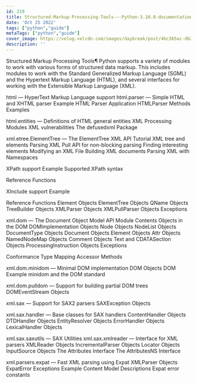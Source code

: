 ```yaml
---
id: 219
title: Structured-Markup-Processing-Tools-—-Python-3.10.8-documentation
date: 'Oct 25 2022'
tags: ["python","guide"]
metaTags: ["python","guide"]
cover_image: https://velog.velcdn.com/images/daybreak/post/4bc365ac-d62b-4417-a21a-735f6432fb2d/python001.png
description: ''
---
```



Structured Markup Processing Tools¶
Python supports a variety of modules to work with various forms of structured
data markup.  This includes modules to work with the Standard Generalized Markup
Language (SGML) and the Hypertext Markup Language (HTML), and several interfaces
for working with the Extensible Markup Language (XML).


html — HyperText Markup Language support
html.parser — Simple HTML and XHTML parser
Example HTML Parser Application
HTMLParser Methods
Examples


html.entities — Definitions of HTML general entities
XML Processing Modules
XML vulnerabilities
The defusedxml Package


xml.etree.ElementTree — The ElementTree XML API
Tutorial
XML tree and elements
Parsing XML
Pull API for non-blocking parsing
Finding interesting elements
Modifying an XML File
Building XML documents
Parsing XML with Namespaces


XPath support
Example
Supported XPath syntax


Reference
Functions


XInclude support
Example


Reference
Functions
Element Objects
ElementTree Objects
QName Objects
TreeBuilder Objects
XMLParser Objects
XMLPullParser Objects
Exceptions




xml.dom — The Document Object Model API
Module Contents
Objects in the DOM
DOMImplementation Objects
Node Objects
NodeList Objects
DocumentType Objects
Document Objects
Element Objects
Attr Objects
NamedNodeMap Objects
Comment Objects
Text and CDATASection Objects
ProcessingInstruction Objects
Exceptions


Conformance
Type Mapping
Accessor Methods




xml.dom.minidom — Minimal DOM implementation
DOM Objects
DOM Example
minidom and the DOM standard


xml.dom.pulldom — Support for building partial DOM trees
DOMEventStream Objects


xml.sax — Support for SAX2 parsers
SAXException Objects


xml.sax.handler — Base classes for SAX handlers
ContentHandler Objects
DTDHandler Objects
EntityResolver Objects
ErrorHandler Objects
LexicalHandler Objects


xml.sax.saxutils — SAX Utilities
xml.sax.xmlreader — Interface for XML parsers
XMLReader Objects
IncrementalParser Objects
Locator Objects
InputSource Objects
The Attributes Interface
The AttributesNS Interface


xml.parsers.expat — Fast XML parsing using Expat
XMLParser Objects
ExpatError Exceptions
Example
Content Model Descriptions
Expat error constants





